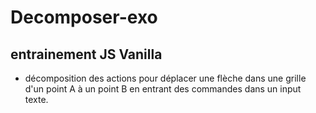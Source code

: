# Decomposer-exo

## entrainement JS Vanilla

* décomposition des actions pour déplacer une flèche dans une grille d'un point A à un point B en entrant des commandes dans un input texte. 
